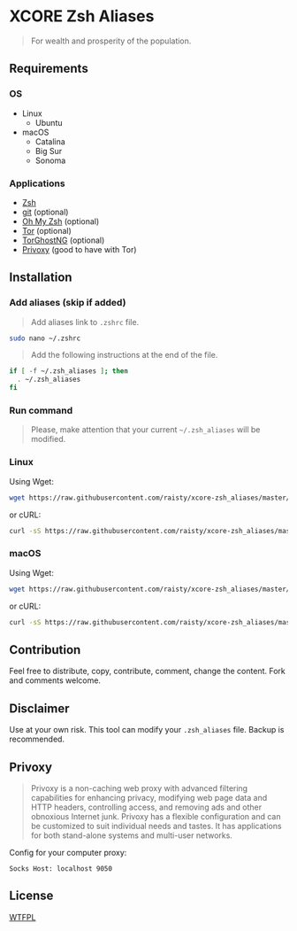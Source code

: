 
# XCORE Zsh Aliases

> For wealth and prosperity of the population.

## Requirements

### OS

- Linux
  - Ubuntu
- macOS
  - Catalina
  - Big Sur
  - Sonoma

### Applications

- [Zsh](https://www.zsh.org/)
- [git](https://git-scm.com/download/linux) (optional)
- [Oh My Zsh](https://ohmyz.sh/) (optional)
- [Tor](https://www.torproject.org) (optional)
- [TorGhostNG](https://github.com/GitHackTools/TorghostNG) (optional)
- [Privoxy](https://www.privoxy.org) (good to have with Tor)

## Installation

### Add aliases (skip if added)

> Add aliases link to `.zshrc` file.

```sh
sudo nano ~/.zshrc
```

> Add the following instructions at the end of the file.

```sh
if [ -f ~/.zsh_aliases ]; then
  . ~/.zsh_aliases
fi
```

### Run command

> Please, make attention that your current `~/.zsh_aliases` will be modified.

### Linux

Using Wget:

```sh
wget https://raw.githubusercontent.com/raisty/xcore-zsh_aliases/master/.zsh_aliases-linux -nc --no-dns-cache -O ->> ~/.zsh_aliases
```

or cURL:

```sh
curl -sS https://raw.githubusercontent.com/raisty/xcore-zsh_aliases/master/.zsh_aliases-linux >> ~/.zsh_aliases
```

### macOS

Using Wget:

```sh
wget https://raw.githubusercontent.com/raisty/xcore-zsh_aliases/master/.zsh_aliases-darwin -nc --no-dns-cache -O ->> ~/.zsh_aliases
```

or cURL:

```sh
curl -sS https://raw.githubusercontent.com/raisty/xcore-zsh_aliases/master/.zsh_aliases-darwin >> ~/.zsh_aliases
```

## Contribution

Feel free to distribute, copy, contribute, comment, change the content. Fork and comments welcome.

## Disclaimer

Use at your own risk. This tool can modify your `.zsh_aliases` file. Backup is recommended.

## Privoxy

> Privoxy is a non-caching web proxy with advanced filtering capabilities for enhancing privacy, modifying web page data and HTTP headers, controlling access, and removing ads and other obnoxious Internet junk. Privoxy has a flexible configuration and can be customized to suit individual needs and tastes. It has applications for both stand-alone systems and multi-user networks.

Config for your computer proxy:

`Socks Host: localhost 9050`

## License

[WTFPL](LICENSE)
